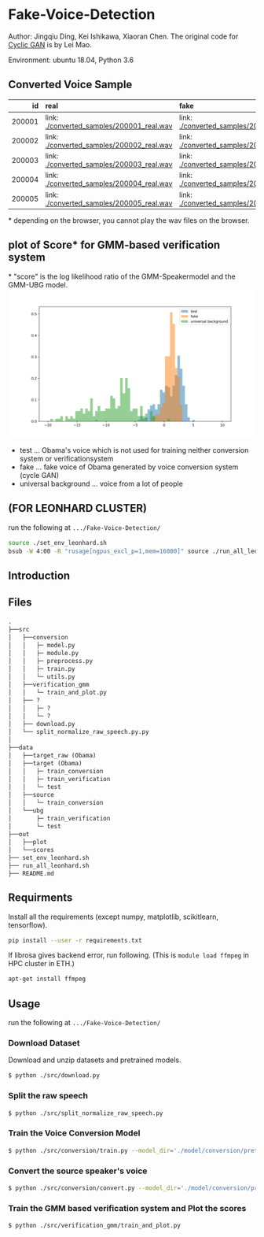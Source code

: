 # Fake-Voice-Detection

Author: Jingqiu Ding, Kei Ishikawa, Xiaoran Chen. 
The original code for [Cyclic GAN](https://github.com/leimao/Voice_Converter_CycleGAN) is by Lei Mao.<br>

Environment: ubuntu 18.04, Python 3.6

## Converted Voice Sample
|     id | real                                                                             | fake                                                                             |
|-------:|:---------------------------------------------------------------------------------|:---------------------------------------------------------------------------------|
| 200001 | link: [./converted_samples/200001_real.wav](./converted_samples/200001_real.wav) | link: [./converted_samples/200001_fake.wav](./converted_samples/200001_fake.wav) |
| 200002 | link: [./converted_samples/200002_real.wav](./converted_samples/200002_real.wav) | link: [./converted_samples/200002_fake.wav](./converted_samples/200002_fake.wav) |
| 200003 | link: [./converted_samples/200003_real.wav](./converted_samples/200003_real.wav) | link: [./converted_samples/200003_fake.wav](./converted_samples/200003_fake.wav) |
| 200004 | link: [./converted_samples/200004_real.wav](./converted_samples/200004_real.wav) | link: [./converted_samples/200004_fake.wav](./converted_samples/200004_fake.wav) |
| 200005 | link: [./converted_samples/200005_real.wav](./converted_samples/200005_real.wav) | link: [./converted_samples/200005_fake.wav](./converted_samples/200005_fake.wav) |
\* depending on the browser, you cannot play the wav files on the browser. 

## plot of Score* for GMM-based verification system
\* "score" is the log likelihood ratio of the GMM-Speakermodel and the GMM-UBG model.
![](<./out/plot/average_score_per_small_clip_for_test,fake,ubg.svg>)
- test ... Obama's voice which is not used for training neither conversion system or verificationsystem
- fake ... fake voice of Obama generated by voice conversion system (cycle GAN)
- universal background ... voice from a lot of people


## (FOR LEONHARD CLUSTER)

run the following at `.../Fake-Voice-Detection/`
```bash
source ./set_env_leonhard.sh
bsub -W 4:00 -R "rusage[ngpus_excl_p=1,mem=16000]" source ./run_all_leonhard.sh
```

## Introduction


## Files

```
.
├──src
│   ├──conversion
│   │   ├─ model.py
│   │   ├─ module.py
│   │   ├─ preprocess.py
│   │   ├─ train.py
│   │   └─ utils.py
│   ├──verification_gmm
│   │   └─ train_and_plot.py
│   ├── ?
│   │   ├─ ?
│   │   └─ ?
│   ├── download.py
│   └── split_normalize_raw_speech.py.py
│
├──data
│   ├──target_raw (Obama)
│   ├──target (Obama)
│   │   ├─ train_conversion
│   │   ├─ train_verification
│   │   └─ test
│   ├──source
│   │   └─ train_conversion
│   └──ubg
│       ├─ train_verification
│       └─ test
├──out
│   ├──plot
│   └──scores
├── set_env_leonhard.sh
├── run_all_leonhard.sh
├── README.md
```


## Requirments
Install all the requirements (except numpy, matplotlib, scikitlearn, tensorflow).

```bash
pip install --user -r requirements.txt
```
If librosa gives backend error, run following. (This is `module load ffmpeg` in HPC cluster in ETH.)
```bash
apt-get install ffmpeg
```

## Usage
run the following at `.../Fake-Voice-Detection/`

### Download Dataset
Download and unzip datasets and pretrained models.

```bash
$ python ./src/download.py
```

### Split the raw speech
```bash
$ python ./src/split_normalize_raw_speech.py
```

### Train the Voice Conversion Model
```bash
$ python ./src/conversion/train.py --model_dir='./model/conversion/pretrained'
```

### Convert the source speaker's voice
```bash
$ python ./src/conversion/convert.py --model_dir='./model/conversion/pretrained'
```

### Train the GMM based verification system and Plot the scores
```bash
$ python ./src/verification_gmm/train_and_plot.py
```
